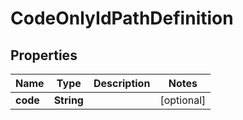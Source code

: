 
# CodeOnlyIdPathDefinition

## Properties
Name | Type | Description | Notes
------------ | ------------- | ------------- | -------------
**code** | **String** |  |  [optional]



